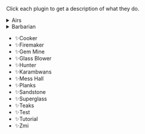 Click each plugin to get a description of what they do.

<details>
  <summary>Airs</summary>
  
Requirements:
```
* 1 Runecrafting
* Air Talisman or Tiara
* Rune or Pure Essence
* (Optional) Stamina Potions
```

Functionality:
```
Crafts air runes or tiaras.
Walks from Falador east bank to the altar and back.
```  
</details>

<details>
  <summary>Barbarian</summary>
  
Requirements:
```
* 20 Fishing
* 15 Cooking
* Fly fishing rod
* Feathers
```

Functionality:
```
Fly fishes trout and salmon at Barbarian village.
Uses the fire to cook the fish.
Drops the fish and repeats.
```  
</details>

* ✨Cooker
* ✨Firemaker
* ✨Gem Mine
* ✨Glass Blower
* ✨Hunter
* ✨Karambwans
* ✨Mess Hall
* ✨Planks
* ✨Sandstone
* ✨Superglass
* ✨Teaks
* ✨Test
* ✨Tutorial
* ✨Zmi